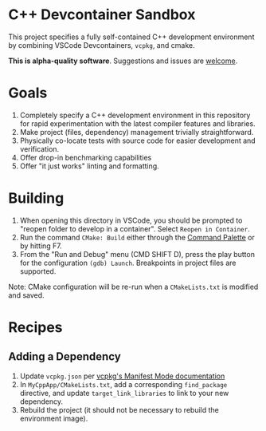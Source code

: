 # C++ Devcontainer Sandbox

This project specifies a fully self-contained C++ development environment by combining VSCode Devcontainers, `vcpkg`, and cmake.

**This is alpha-quality software**. Suggestions and issues are [welcome](https://github.com/stlab/sandbox/issues).

# Goals

1. Completely specify a C++ development environment in this repository for rapid experimentation with the latest compiler features and libraries.
2. Make project (files, dependency) management trivially straightforward.
3. Physically co-locate tests with source code for easier development and verification.
4. Offer drop-in benchmarking capabilities
5. Offer "it just works" linting and formatting.

# Building

1. When opening this directory in VSCode, you should be prompted to "reopen folder to develop in a container". Select `Reopen in Container`.
2. Run the command `CMake: Build` either through the [Command Palette](https://code.visualstudio.com/api/ux-guidelines/command-palette) or by hitting F7.
3. From the "Run and Debug" menu (CMD SHIFT D), press the play button for the configuration `(gdb) Launch`. Breakpoints in project files are supported.

Note: CMake configuration will be re-run when a `CMakeLists.txt` is modified and saved.

# Recipes

## Adding a Dependency

1. Update `vcpkg.json` per [vcpkg's Manifest Mode documentation](https://vcpkg.readthedocs.io/en/latest/users/manifests/)
2. In `MyCppApp/CMakeLists.txt`, add a corresponding `find_package` directive, and update `target_link_libraries` to link to your new dependency.
3. Rebuild the project (it should not be necessary to rebuild the environment image).
